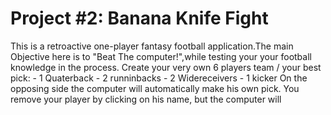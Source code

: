# Project #2: Banana Knife Fight

This is a retroactive one-player fantasy football application.The main Objective here is to "Beat The computer!",while testing your your football knowledge in the process. Create your very own 6 players team / your best pick: - 1 Quaterback - 2 runninbacks - 2 Widereceivers - 1 kicker On the opposing side the computer will automatically make his own pick. You remove your player by clicking on his name, but the computer will
